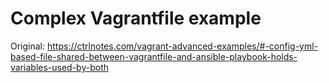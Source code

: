 # Complex Vagrantfile example

Original: https://ctrlnotes.com/vagrant-advanced-examples/#-config-yml-based-file-shared-between-vagrantfile-and-ansible-playbook-holds-variables-used-by-both
